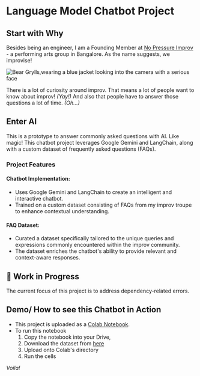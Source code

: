 # Language Model Chatbot Project

## Start with Why
Besides being an engineer, I am a Founding Member at [No Pressure Improv](https://www.instagram.com/nopressureimprov/) - a performing arts group in Bangalore. As the name suggests, we improvise! 

![Bear Grylls,wearing a blue jacket looking into the camera with a serious face](https://i.kym-cdn.com/entries/icons/mobile/000/023/987/overcome.jpg)

There is a lot of curiosity around improv. That means a lot of people want to know about improv! *(Yay!)* And also that people have to answer those questions a lot of time. *(Oh...)*

## Enter AI
This is a prototype to answer commonly asked questions with AI. Like magic! 
This chatbot project leverages Google Gemini and LangChain, along with a custom dataset of frequently asked questions (FAQs). 

### Project Features

#### Chatbot Implementation:
* Uses Google Gemini and LangChain to create an intelligent and interactive chatbot.
* Trained on a custom dataset consisting of FAQs from my improv troupe to enhance contextual understanding.

#### FAQ Dataset:
* Curated a dataset specifically tailored to the unique queries and expressions commonly encountered within the improv community.
* The dataset enriches the chatbot's ability to provide relevant and context-aware responses.

## 🚧 Work in Progress
The current focus of this project is to address dependency-related errors.

## Demo/ How to see this Chatbot in Action

* This project is uploaded as a [Colab Notebook](https://colab.research.google.com/drive/1HuqM1v9GQDqWaXM8i5VG7CCRh1kZtX8J?usp=sharing). 
* To run this notebook
    1. Copy the notebook into your Drive, 
    2. Download the dataset from [here](improv-llm-qna/improv-qna.csv)
    3. Upload onto Colab's directory
    4. Run the cells

*Voila!*

